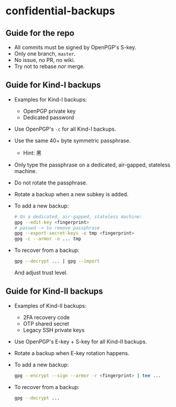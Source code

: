 # confidential-backups

## Guide for the repo

- All commits must be signed by OpenPGP's S-key.
- Only one branch, `master`.
- No issue, no PR, no wiki.
- Try not to rebase _nor_ merge.

## Guide for Kind-I backups

- Examples for Kind-I backups:
    - OpenPGP private key
    - Dedicated password
- Use OpenPGP's `-c` for all Kind-I backups.
- Use the same 40+ byte symmetric passphrase.
    - Hint: 黑
- Only type the passphrase on a dedicated, air-gapped, stateless machine.
- Do not rotate the passphrase.
- Rotate a backup when a new subkey is added.
- To add a new backup:

    ```bash
    # On a dedicated, air-gapped, stateless machine:
    gpg --edit-key <fingerprint>
    # passwd -> to remove passphrase
    gpg --export-secret-keys -o tmp <fingerprint>
    gpg -c --armor -o ... tmp
    ```

- To recover from a backup:

    ```bash
    gpg --decrypt ... | gpg --import
    ```
    And adjust trust level.

## Guide for Kind-II backups

- Examples of Kind-II backups:
    - 2FA recovery code
    - OTP shared secret
    - Legacy SSH private keys
- Use OpenPGP's E-key + S-key for all Kind-II backups.
- Rotate a backup when E-key rotation happens.
- To add a new backup:

    ```bash
    gpg --encrypt --sign --armor -r <fingerprint> | tee ...
    ```

- To recover from a backup:

    ```bash
    gpg --decrypt ...
    ```

